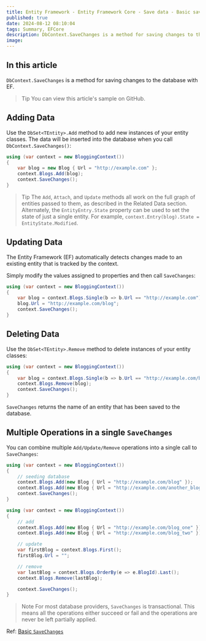 ```yaml
---
title: Entity Framework - Entity Framework Core - Save data - Basic save
published: true
date: 2024-08-12 08:10:04
tags: Summary, EFCore
description: DbContext.SaveChanges is a method for saving changes to the database with EF.
image:
---
```


## In this article

```DbContext.SaveChanges``` is a method for saving changes to the database with EF.

> Tip
You can view this article's sample on GitHub.

## Adding Data

Use the ```DbSet<TEntity>.Add``` method to add new instances of your entity classes. The data will be inserted into the database when you call ```DbContext.SaveChanges()```:

```csharp
using (var context = new BloggingContext())
{
    var blog = new Blog { Url = "http://example.com" };
    context.Blogs.Add(blog);
    context.SaveChanges();
}
```

> Tip
The ```Add```, ```Attach```, and ```Update``` methods all work on the full graph of entities passed to them, as described in the Related Data section. Alternately, the ```EntityEntry.State``` property can be used to set the state of just a single entity. For example, ```context.Entry(blog).State = EntityState.Modified```.

## Updating Data

The Entity Framework (EF) automatically detects changes made to an existing entity that is tracked by the context.

Simply modify the values assigned to properties and then call ```SaveChanges```:

```csharp
using (var context = new BloggingContext())
{
    var blog = context.Blogs.Single(b => b.Url == "http://example.com");
    blog.Url = "http://example.com/blog";
    context.SaveChanges();
}
```

## Deleting Data

Use the ```DbSet<TEntity>.Remove``` method to delete instances of your entity classes:

```csharp
using (var context = new BloggingContext())
{
    var blog = context.Blogs.Single(b => b.Url == "http://example.com/blog");
    context.Blogs.Remove(blog);
    context.SaveChanges();
}
```

 ```SaveChanges``` returns the name of an entity that has been saved to the database.

## Multiple Operations in a single ```SaveChanges```

You can combine multiple ```Add/Update/Remove``` operations into a single call to ```SaveChanges```:

```csharp
using (var context = new BloggingContext())
{
    // seeding database
    context.Blogs.Add(new Blog { Url = "http://example.com/blog" });
    context.Blogs.Add(new Blog { Url = "http://example.com/another_blog" });
    context.SaveChanges();
}

using (var context = new BloggingContext())
{
    // add
    context.Blogs.Add(new Blog { Url = "http://example.com/blog_one" });
    context.Blogs.Add(new Blog { Url = "http://example.com/blog_two" });

    // update
    var firstBlog = context.Blogs.First();
    firstBlog.Url = "";

    // remove
    var lastBlog = context.Blogs.OrderBy(e => e.BlogId).Last();
    context.Blogs.Remove(lastBlog);

    context.SaveChanges();
}
```

> Note
For most database providers, ```SaveChanges``` is transactional. This means all the operations either succeed or fail and the operations are never be left partially applied.

Ref: [Basic ```SaveChanges```](https://learn.microsoft.com/en-us/ef/core/saving/basic)